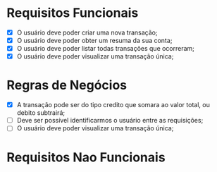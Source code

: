 # Requisitos Funcionais 
- [x] O usuário deve poder criar uma nova transação;
- [x] O usuário deve poder obter um resuma da sua conta;
- [x] O usuário deve poder listar todas transações que  ocorreram;
- [x] O usuário deve poder visualizar uma transação única;

# Regras de Negócios
- [x] A transação pode ser do tipo credito que somara ao valor total, ou debito subtrairá; 
- [ ] Deve ser possível identificarmos o usuário entre as requisições;
- [ ] O usuário deve poder visualizar uma transação única;

# Requisitos Nao Funcionais
 